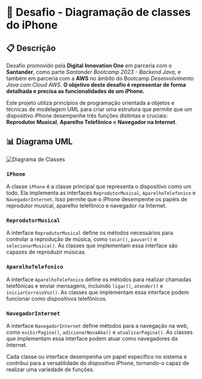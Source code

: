 # 📱 Desafio - Diagramação de classes do iPhone

## 📋 Descrição
Desafio promovido pela **Digital Innovation One** em parceria com o **Santander**, como parte _Santander
Bootcamp 2023 - Backend Java_, e também em parceria com a **AWS** no âmbito do Bootcamp _Desenvolvimento Java com Cloud
AWS_. **O objetivo deste desafio é representar de forma detalhada e precisa as funcionalidades de um iPhone.**

Este projeto utiliza princípios de programação orientada a objetos e técnicas de modelagem UML para criar uma estrutura
que permite que um dispositivo iPhone desempenhe três funções distintas e cruciais: **Reprodutor Musical**, **Aparelho
Telefônico** e **Navegador na Internet**.




## 📊 Diagrama UML

  <img src="docs/iPhone-modelagem.png" alt="Diagrama de Classes">

### `iPhone`

A classe `iPhone` é a classe principal que representa o dispositivo como um todo. Ela implementa as interfaces
`ReprodutorMusical`, `AparelhoTelefonico` e `NavegadorInternet`. Isso permite que o iPhone desempenhe os papéis
de reprodutor musical, aparelho telefônico e navegador na Internet.

### `ReprodutorMusical`

A interface `ReprodutorMusical` define os métodos necessários para controlar a reprodução de música, como `tocar()`,
`pausar()` e `selecionarMusica()`. As classes que implementam essa interface são capazes de reproduzir músicas.

### `AparelhoTelefonico`

A interface `AparelhoTelefonico` define os métodos para realizar chamadas telefônicas e enviar mensagens, incluindo
`ligar()`, `atender()` e `iniciarCorreioVoz()`. As classes que implementam essa interface podem funcionar como
dispositivos telefônicos.

### `NavegadorInternet`

A interface `NavegadorInternet` define métodos para a navegação na web, como `exibirPagina()`, `adicionarNovaAba()`
e `atualizarPagina()`. As classes que implementam essa interface podem atuar como navegadores da Internet.

Cada classe ou interface desempenha um papel específico no sistema e contribui para a versatilidade do dispositivo
iPhone, tornando-o capaz de realizar uma variedade de funções.
